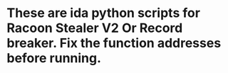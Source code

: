 # These are ida python scripts for Racoon Stealer V2 Or Record breaker. Fix the function addresses before running.
